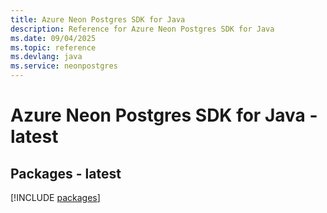 ```yaml
---
title: Azure Neon Postgres SDK for Java
description: Reference for Azure Neon Postgres SDK for Java
ms.date: 09/04/2025
ms.topic: reference
ms.devlang: java
ms.service: neonpostgres
---
```

# Azure Neon Postgres SDK for Java - latest
## Packages - latest
[!INCLUDE [packages](neon-postgres-index.md)]